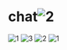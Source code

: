# chat![2](https://user-images.githubusercontent.com/63071210/185794776-b2312f44-d20f-467d-bb28-04442470dc60.png)
![1](https://user-images.githubusercontent.com/63071210/185794780-e1409ccc-92f7-4417-be93-e4fa63b8b3c9.png)
![3](https://user-images.githubusercontent.com/63071210/185795242-843722e5-7f02-431b-b3c1-bd6f0fb42818.png)
![2](https://user-images.githubusercontent.com/63071210/185795243-b23fd933-f38e-4188-94c4-e6801e9ccb80.png)
![1](https://user-images.githubusercontent.com/63071210/185795244-7a02740d-aebc-470b-9d69-56120d3255bd.png)
